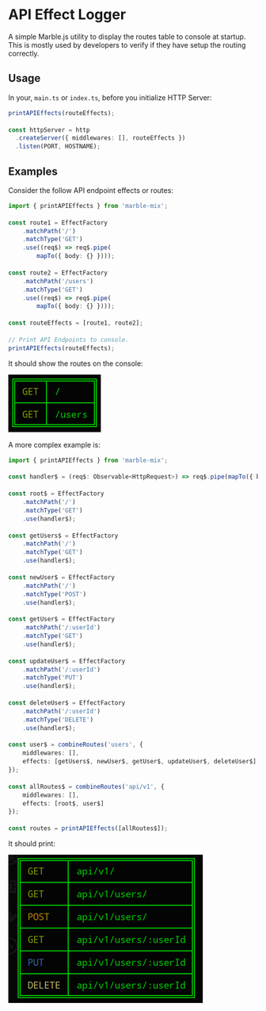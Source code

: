 # API Effect Logger
A simple Marble.js utility to display the routes table to console at startup. This is mostly used by developers to verify if they have setup the routing correctly.

## Usage
In your, `main.ts` or `index.ts`, before you initialize HTTP Server:

```typescript
printAPIEffects(routeEffects);

const httpServer = http
  .createServer({ middlewares: [], routeEffects })
  .listen(PORT, HOSTNAME);
```

## Examples

Consider the follow API endpoint effects or routes:
```typescript
import { printAPIEffects } from 'marble-mix';

const route1 = EffectFactory
    .matchPath('/')
    .matchType('GET')
    .use((req$) => req$.pipe(
        mapTo({ body: {} })));

const route2 = EffectFactory
    .matchPath('/users')
    .matchType('GET')
    .use((req$) => req$.pipe(
        mapTo({ body: {} })));

const routeEffects = [route1, route2];

// Print API Endpoints to console.
printAPIEffects(routeEffects);
```
It should show the routes on the console:

![Simple Routes](./../images/simple-routes.png)

A more complex example is:

```typescript
import { printAPIEffects } from 'marble-mix';

const handler$ = (req$: Observable<HttpRequest>) => req$.pipe(mapTo({ body: {} }));

const root$ = EffectFactory
    .matchPath('/')
    .matchType('GET')
    .use(handler$);

const getUsers$ = EffectFactory
    .matchPath('/')
    .matchType('GET')
    .use(handler$);

const newUser$ = EffectFactory
    .matchPath('/')
    .matchType('POST')
    .use(handler$);

const getUser$ = EffectFactory
    .matchPath('/:userId')
    .matchType('GET')
    .use(handler$);

const updateUser$ = EffectFactory
    .matchPath('/:userId')
    .matchType('PUT')
    .use(handler$);

const deleteUser$ = EffectFactory
    .matchPath('/:userId')
    .matchType('DELETE')
    .use(handler$);

const user$ = combineRoutes('users', {
    middlewares: [],
    effects: [getUsers$, newUser$, getUser$, updateUser$, deleteUser$]
});

const allRoutes$ = combineRoutes('api/v1', {
    middlewares: [],
    effects: [root$, user$]
});

const routes = printAPIEffects([allRoutes$]);
```

It should print:

![Complex Routes](./../images/complex-routes.png)